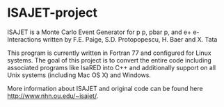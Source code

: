 # ISAJET-project

ISAJET is a Monte Carlo Event Generator for p p, pbar p, and e+ e- Interactions
written by
F.E. Paige, S.D. Protopopescu, H. Baer and X. Tata

This program is currently written in Fortran 77 and configured for Linux systems.
The goal of this project is to convert the entire code including associated programs like IsaRED into C++ and additionally support on all Unix systems (including Mac OS X) and Windows.

More information about ISAJET and original code can be found here http://www.nhn.ou.edu/~isajet/.
